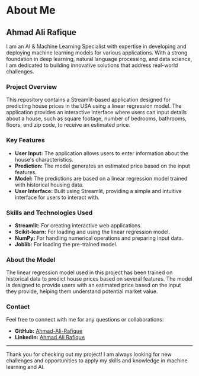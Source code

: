 # About Me

## Ahmad Ali Rafique

I am an AI & Machine Learning Specialist with expertise in developing and deploying machine learning models for various applications. With a strong foundation in deep learning, natural language processing, and data science, I am dedicated to building innovative solutions that address real-world challenges.

### Project Overview

This repository contains a Streamlit-based application designed for predicting house prices in the USA using a linear regression model. The application provides an interactive interface where users can input details about a house, such as square footage, number of bedrooms, bathrooms, floors, and zip code, to receive an estimated price.

### Key Features

- **User Input:** The application allows users to enter information about the house's characteristics.
- **Prediction:** The model generates an estimated price based on the input features.
- **Model:** The predictions are based on a linear regression model trained with historical housing data.
- **User Interface:** Built using Streamlit, providing a simple and intuitive interface for users to interact with.

### Skills and Technologies Used

- **Streamlit:** For creating interactive web applications.
- **Scikit-learn:** For loading and using the linear regression model.
- **NumPy:** For handling numerical operations and preparing input data.
- **Joblib:** For loading the pre-trained model.

### About the Model

The linear regression model used in this project has been trained on historical data to predict house prices based on several features. The model is designed to provide users with an estimated price based on the input they provide, helping them understand potential market value.

### Contact

Feel free to connect with me for any questions or collaborations:
- **GitHub:** [Ahmad-Ali-Rafique](https://github.com/Ahmad-Ali-Rafique)
- **LinkedIn:** [Ahmad Ali Rafique](https://www.linkedin.com/in/ahmad-ali-rafique)

---

Thank you for checking out my project! I am always looking for new challenges and opportunities to apply my skills and knowledge in machine learning and AI.

